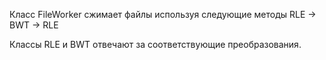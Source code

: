 Класс FileWorker сжимает файлы используя следующие методы RLE -> BWT -> RLE 

Классы RLE и BWT отвечают за соответствующие преобразования.
